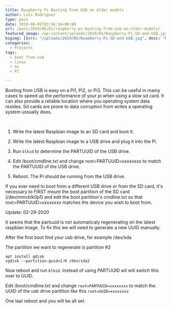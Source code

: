 ```yaml
---
title: Raspberry Pi Booting From USB on older models
author: Luis Rodriguez
type: post
date: 2019-06-02T03:56:16+00:00
url: /post/2019/06/01/raspberry-pi-booting-from-usb-on-older-models/
featured_image: /wp-content/uploads/2019/05/Raspberry-Pi-SD-and-USB.jpg
bigimg: [{src: "/uploads/2019/05/Raspberry-Pi-SD-and-USB.jpg", desc: "Pi + USB"}]
categories:
  - Projects
tags:
  - boot from usb
  - linux
  - os
  - Pi

---
```


Booting from USB is easy on a Pi1, Pi2, or Pi3. This can be useful in mamy cases to speed up the performance of your pi when using a slow sd card. It can also provide a reliable location where you operating system data resides. Sd cards are prone to data corruption from writes a operating system ussually does.

&nbsp;

1. Write the latest Raspbian image to an SD card and boot it.

2. Write the latest Raspbian image to a USB drive and plug it into the Pi.

3. Run `blkid` to determine the PARTUUID of the USB drive.

4. Edit /boot/cmdline.txt and change root=PARTUUID=xxxxxxxx to match the PARTUUID of the USB drive.

5. Reboot. The Pi should be running from the USB drive.

If you ever need to boot from a different USB drive or from the SD card, it's necessary to FIRST mount the boot partition of the SD card (/dev/mmcblk0p1) and edit the boot partition's cmdline.txt so that root=PARTUUID=xxxxxxxx matches the device you wish to boot from.


Update: 02-29-2020

It seems that the partuuid is not automaticaly regenerating on the latest raspbian image. To fix this we will need to generate a new UUID manually.

After the first boot find your usb drive, for example /dev/sda

The partition we want to regenerate is partition #2

```
apt install gdisk
sgdisk --partition-guid=1:R /dev/sda2
```

Now reboot and run `blkid`. Instead of using PARTUUID wil will switch this over to UUID.

Edit /boot/cmdline.txt and change `root=PARTUUID=xxxxxxxx` to match the UUID of the usb drive partition like this `root=UUID=xxxxxxxx`

One laat reboot and you will be all set.


